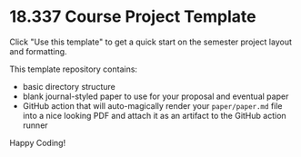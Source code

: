 # 18.337 Course Project Template
Click "Use this template" to get a quick start on the semester project layout and formatting.

This template repository contains:
 - basic directory structure
 - blank journal-styled paper to use for your proposal and eventual paper
 - GitHub action that will auto-magically render your `paper/paper.md` file into a nice looking PDF and attach it as an artifact to the GitHub action runner

Happy Coding!
